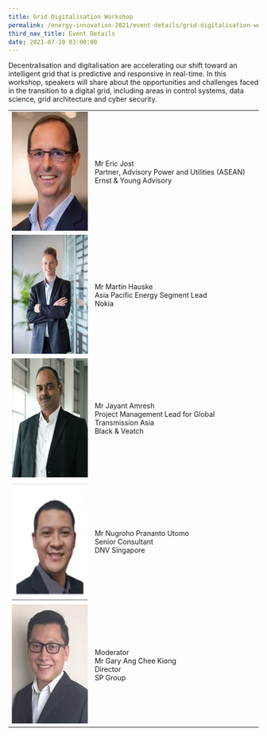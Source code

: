 ```yaml
---
title: Grid Digitalisation Workshop
permalink: /energy-innovation-2021/event-details/grid-digitalisation-workshop/
third_nav_title: Event Details
date: 2021-07-10 03:00:00
---
```

Decentralisation and digitalisation are accelerating our shift toward an intelligent grid that is predictive and responsive in real-time. In this workshop, speakers will share about the opportunities and challenges faced in the transition to a digital grid, including areas in control systems, data science, grid architecture and cyber security.

<div class="speakers-tbl-container">
  <table>
    <tr>
	  <td><img src="/images/speakers/eric-jost.jpg" alt="Eric Jost" width="180" height="240" /></td>
	  <td>
	    <p><span class="speaker-name">Mr Eric Jost</span><br>
		Partner, Advisory Power and Utilities (ASEAN)<br>
		Ernst & Young Advisory</p>
	  </td>
	</tr>
	<tr>
	  <td><img src="/images/speakers/martin-hauske.jpg" alt="Martin Hauske" width="180" height="240" /></td>
	  <td>
	    <p><span class="speaker-name">Mr Martin Hauske</span><br>
		Asia Pacific Energy Segment Lead<br>
		Nokia</p>
	  </td>
	</tr>
	<tr>
	  <td><img src="/images/speakers/jayant-amresh.jpg" alt="Jayant Amresh" width="180" height="240" /></td>
	  <td>
	    <p><span class="speaker-name">Mr Jayant Amresh</span><br>
		Project Management Lead for Global Transmission Asia<br>
		Black & Veatch</p>
	  </td>
	</tr>
	<tr>
	  <td><img src="/images/speakers/nugroho-prananto-utomo.jpg" alt="Nugroho Prananto Utomo" width="180" height="240" /></td>
	  <td>
	    <p><span class="speaker-name">Mr Nugroho Prananto Utomo</span><br>
		Senior Consultant<br>
		DNV Singapore</p>
	  </td>
	</tr>
	<tr>
	  <td><img src="/images/speakers/gary-ang-chee-kiong.jpg" alt="Gary Ang Chee Kiong" width="180" height="240" /></td>
	  <td>
	    <p><span class="moderator-text">Moderator</span><br>
		<span class="speaker-name">Mr Gary Ang Chee Kiong</span><br>
		Director<br>
		SP Group</p>
	  </td>
	</tr>
  </table>
</div>
